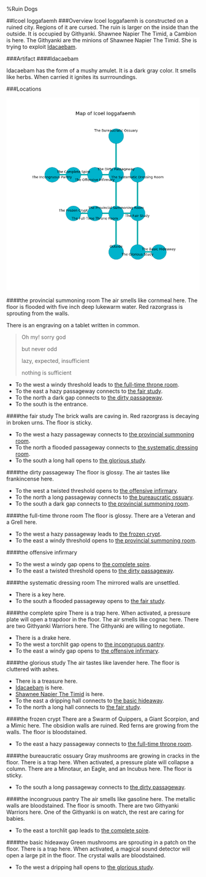%Ruin Dogs

##Icoel Ioggafaemh
###Overview
Icoel Ioggafaemh is constructed on a ruined city. Regions of it are cursed. The ruin is larger on the inside than the outside. It is occupied by Githyanki. <a name="Shawnee-Napier-The-Timid"></a>Shawnee Napier The Timid, a Cambion is here. The Githyanki are the minions of Shawnee Napier The Timid. She  is trying to exploit [Idacaebam](#Idacaebam). 



###Artifact
####<a name="Idacaebam"></a>Idacaebam


Idacaebam has the form of a mushy amulet. It is a dark gray color. It smells like herbs. When carried it ignites its surrroundings. 





###Locations


![](../v2/images/Icoel-Ioggafaemh.png)

####<a name="the-provincial-summoning-room"></a>the provincial summoning room
The air smells like cornmeal here. The floor is flooded with five inch deep lukewarm water. Red razorgrass is sprouting from the walls. 

There is an engraving on a tablet written in common. 

> Oh my! sorry god
>
> but never odd
>
> lazy, expected, insufficient
>
> nothing is sufficient
>


* To the west a windy threshold leads to [the full-time throne room](#the-full-time-throne-room).
* To the east a hazy passageway connects to [the fair study](#the-fair-study).
* To the north a dark gap connects to [the dirty passageway](#the-dirty-passageway).
* To the south is the entrance.


####<a name="the-fair-study"></a>the fair study
The brick walls are caving in. Red razorgrass is decaying in broken urns. The floor is sticky. 



* To the west a hazy passageway connects to [the provincial summoning room](#the-provincial-summoning-room).
* To the north a flooded passageway connects to [the systematic dressing room](#the-systematic-dressing-room).
* To the south a long hall opens to [the glorious study](#the-glorious-study).


####<a name="the-dirty-passageway"></a>the dirty passageway
The floor is glossy. The air tastes like frankincense here. 



* To the west a twisted threshold opens to [the offensive infirmary](#the-offensive-infirmary).
* To the north a long passageway connects to [the bureaucratic ossuary](#the-bureaucratic-ossuary).
* To the south a dark gap connects to [the provincial summoning room](#the-provincial-summoning-room).


####<a name="the-full-time-throne-room"></a>the full-time throne room
The floor is glossy. There are a Veteran and a Grell here. 



* To the west a hazy passageway leads to [the frozen crypt](#the-frozen-crypt).
* To the east a windy threshold opens to [the provincial summoning room](#the-provincial-summoning-room).


####<a name="the-offensive-infirmary"></a>the offensive infirmary




* To the west a windy gap opens to [the complete spire](#the-complete-spire).
* To the east a twisted threshold opens to [the dirty passageway](#the-dirty-passageway).


####<a name="the-systematic-dressing-room"></a>the systematic dressing room
The mirrored walls are unsettled. 



* There is a key here.
* To the south a flooded passageway opens to [the fair study](#the-fair-study).


####<a name="the-complete-spire"></a>the complete spire
There is a trap here. When activated, a pressure plate will open a trapdoor in the floor. The air smells like cognac here. There are two Githyanki Warriors here. The Githyanki are willing to negotiate. 



* There is a drake here.
* To the west a torchlit gap opens to [the incongruous pantry](#the-incongruous-pantry).
* To the east a windy gap opens to [the offensive infirmary](#the-offensive-infirmary).


####<a name="the-glorious-study"></a>the glorious study
The air tastes like lavender here. The floor is cluttered with ashes. 



* There is a treasure here.
* [Idacaebam](#Idacaebam) is here.
* [Shawnee Napier The Timid](#Shawnee-Napier-The-Timid) is here.
* To the east a dripping hall connects to [the basic hideaway](#the-basic-hideaway).
* To the north a long hall connects to [the fair study](#the-fair-study).


####<a name="the-frozen-crypt"></a>the frozen crypt
There are a Swarm of Quippers, a Giant Scorpion, and a Mimic here. The obsidion walls are ruined. Red ferns are growing from the walls. The floor is bloodstained. 



* To the east a hazy passageway connects to [the full-time throne room](#the-full-time-throne-room).


####<a name="the-bureaucratic-ossuary"></a>the bureaucratic ossuary
Gray mushrooms are growing in cracks in the floor. There is a trap here. When activated, a pressure plate will collapse a column. There are a Minotaur, an Eagle, and an Incubus here. The floor is sticky. 



* To the south a long passageway connects to [the dirty passageway](#the-dirty-passageway).


####<a name="the-incongruous-pantry"></a>the incongruous pantry
The air smells like gasoline here. The metallic walls are bloodstained. The floor is smooth. There are two Githyanki Warriors here. One of the Githyanki is on watch, the rest are caring for babies. 



* To the east a torchlit gap leads to [the complete spire](#the-complete-spire).


####<a name="the-basic-hideaway"></a>the basic hideaway
Green mushrooms are sprouting in a patch on the floor. There is a trap here. When activated, a magical sound detector will open a large pit in the floor. The crystal walls are bloodstained. 



* To the west a dripping hall opens to [the glorious study](#the-glorious-study).


